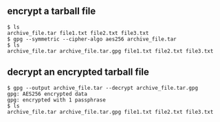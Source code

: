 ## encrypt a tarball file

```shell
$ ls
archive_file.tar file1.txt file2.txt file3.txt
$ gpg --symmetric --cipher-algo aes256 archive_file.tar 
$ ls
archive_file.tar archive_file.tar.gpg file1.txt file2.txt file3.txt
```


## decrypt an encrypted tarball file

```shell
$ gpg --output archive_file.tar --decrypt archive_file.tar.gpg 
gpg: AES256 encrypted data
gpg: encrypted with 1 passphrase
$ ls
archive_file.tar archive_file.tar.gpg file1.txt file2.txt file3.txt
```
